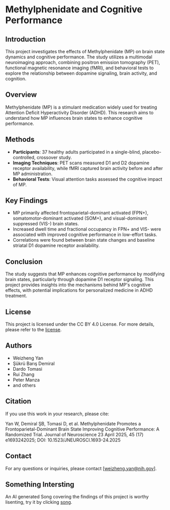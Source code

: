# Methylphenidate and Cognitive Performance

## Introduction
This project investigates the effects of Methylphenidate (MP) on brain state dynamics and cognitive performance. The study utilizes a multimodal neuroimaging approach, combining positron emission tomography (PET), functional magnetic resonance imaging (fMRI), and behavioral tests to explore the relationship between dopamine signaling, brain activity, and cognition.

## Overview
Methylphenidate (MP) is a stimulant medication widely used for treating Attention Deficit Hyperactivity Disorder (ADHD). This research aims to understand how MP influences brain states to enhance cognitive performance.

## Methods
- **Participants**: 37 healthy adults participated in a single-blind, placebo-controlled, crossover study.
- **Imaging Techniques**: PET scans measured D1 and D2 dopamine receptor availability, while fMRI captured brain activity before and after MP administration.
- **Behavioral Tests**: Visual attention tasks assessed the cognitive impact of MP.

## Key Findings
- MP primarily affected frontoparietal-dominant activated (FPN+), somatomotor-dominant activated (SOM+), and visual-dominant suppressed (VIS-) brain states.
- Increased dwell time and fractional occupancy in FPN+ and VIS- were associated with improved cognitive performance in low-effort tasks.
- Correlations were found between brain state changes and baseline striatal D1 dopamine receptor availability.

## Conclusion
The study suggests that MP enhances cognitive performance by modifying brain states, particularly through dopamine D1 receptor signaling. This project provides insights into the mechanisms behind MP's cognitive effects, with potential implications for personalized medicine in ADHD treatment.

## License
This project is licensed under the CC BY 4.0 License. For more details, please refer to the [license](https://creativecommons.org/licenses/by/4.0/).

## Authors
- Weizheng Yan
- Şükrü Barış Demiral
- Dardo Tomasi
- Rui Zhang
- Peter Manza
- and others

## Citation
If you use this work in your research, please cite:

Yan W, Demiral ŞB, Tomasi D, et al. Methylphenidate Promotes a Frontoparietal-Dominant Brain State Improving Cognitive Performance: A Randomized Trial. Journal of Neuroscience 23 April 2025, 45 (17) e1693242025; DOI: 10.1523/JNEUROSCI.1693-24.2025

## Contact
For any questions or inquiries, please contact [weizheng.yan@nih.gov].

## Something Intersting
An AI generated Song covering the findings of this project is worthy lisenting, try it by clicking [song](https://suno.com/song/3623d63f-7de7-42fc-8fd3-cd5fa5c419f4). 

